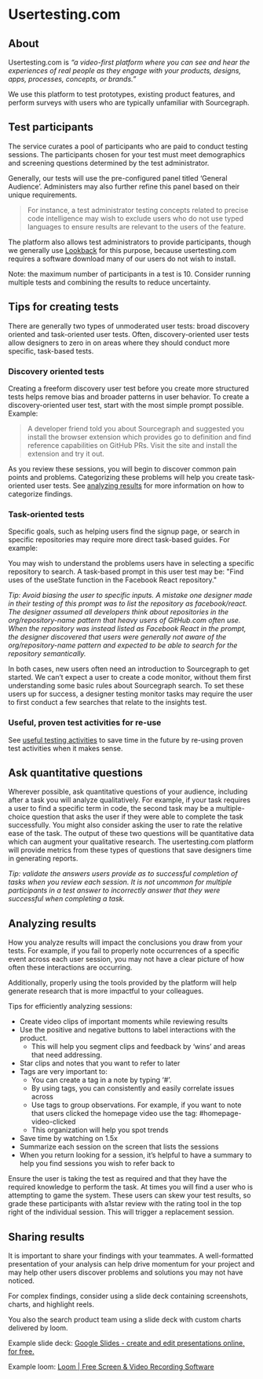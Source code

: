 # Usertesting.com

## About

Usertesting.com is _“a video-first platform where you can see and hear the experiences of real people as they engage with your products, designs, apps, processes, concepts, or brands.”_

We use this platform to test prototypes, existing product features, and perform surveys with users who are typically unfamiliar with Sourcegraph.

## Test participants

The service curates a pool of participants who are paid to conduct testing sessions. The participants chosen for your test must meet demographics and screening questions determined by the test administrator.

Generally, our tests will use the pre-configured panel titled ‘General Audience’. Administers may also further refine this panel based on their unique requirements.

> For instance, a test administrator testing concepts related to precise code intelligence may wish to exclude users who do not use typed languages to ensure results are relevant to the users of the feature.

The platform also allows test administrators to provide participants, though we generally use [Lookback](https://lookback.io/) for this purpose, because usertesting.com requires a software download many of our users do not wish to install.

Note: the maximum number of participants in a test is 10. Consider running multiple tests and combining the results to reduce uncertainty.

## Tips for creating tests

There are generally two types of unmoderated user tests: broad discovery oriented and task-oriented user tests. Often, discovery-oriented user tests allow designers to zero in on areas where they should conduct more specific, task-based tests.

### Discovery oriented tests

Creating a freeform discovery user test before you create more structured tests helps remove bias and broader patterns in user behavior. To create a discovery-oriented user test, start with the most simple prompt possible. Example:

> A developer friend told you about Sourcegraph and suggested you install the browser extension which provides go to definition and find reference capabilities on GitHub PRs. Visit the site and install the extension and try it out.

As you review these sessions, you will begin to discover common pain points and problems. Categorizing these problems will help you create task-oriented user tests. See [analyzing results](#analyzing-results) for more information on how to categorize findings.

### Task-oriented tests

Specific goals, such as helping users find the signup page, or search in specific repositories may require more direct task-based guides. For example:

You may wish to understand the problems users have in selecting a specific repository to search. A task-based prompt in this user test may be: "Find uses of the useState function in the Facebook React repository."

_*Tip*: Avoid biasing the user to specific inputs. A mistake one designer made in their testing of this prompt was to list the repository as facebook/react. The designer assumed all developers think about repositories in the org/repository-name pattern that heavy users of GitHub.com often use. When the repository was instead listed as Facebook React in the prompt, the designer discovered that users were generally not aware of the org/repository-name pattern and expected to be able to search for the repository semantically._

In both cases, new users often need an introduction to Sourcegraph to get started. We can’t expect a user to create a code monitor, without them first understanding some basic rules about Sourcegraph search. To set these users up for success, a designer testing monitor tasks may require the user to first conduct a few searches that relate to the insights test.

### Useful, proven test activities for re-use

See [useful testing activities](./useful-testing-activities.md) to save time in the future by re-using proven test activities when it makes sense.

## Ask quantitative questions

Wherever possible, ask quantitative questions of your audience, including after a task you will analyze qualitatively. For example, if your task requires a user to find a specific term in code, the second task may be a multiple-choice question that asks the user if they were able to complete the task successfully. You might also consider asking the user to rate the relative ease of the task. The output of these two questions will be quantitative data which can augment your qualitative research. The usertesting.com platform will provide metrics from these types of questions that save designers time in generating reports.

_*Tip*: validate the answers users provide as to successful completion of tasks when you review each session. It is not uncommon for multiple participants in a test answer to incorrectly answer that they were successful when completing a task._

## Analyzing results

How you analyze results will impact the conclusions you draw from your tests. For example, if you fail to properly note occurrences of a specific event across each user session, you may not have a clear picture of how often these interactions are occurring.

Additionally, properly using the tools provided by the platform will help generate research that is more impactful to your colleagues.

Tips for efficiently analyzing sessions:

- Create video clips of important moments while reviewing results
- Use the positive and negative buttons to label interactions with the product.
  - This will help you segment clips and feedback by ‘wins’ and areas that need addressing.
- Star clips and notes that you want to refer to later
- Tags are very important to:
  - You can create a tag in a note by typing ‘#’.
  - By using tags, you can consistently and easily correlate issues across
  - Use tags to group observations. For example, if you want to note that users clicked the homepage video use the tag: #homepage-video-clicked
  - This organization will help you spot trends
- Save time by watching on 1.5x
- Summarize each session on the screen that lists the sessions
- When you return looking for a session, it’s helpful to have a summary to help you find sessions you wish to refer back to

Ensure the user is taking the test as required and that they have the required knowledge to perform the task. At times you will find a user who is attempting to game the system. These users can skew your test results, so grade these participants with a1star review with the rating tool in the top right of the individual session. This will trigger a replacement session.

## Sharing results

It is important to share your findings with your teammates. A well-formatted presentation of your analysis can help drive momentum for your project and may help other users discover problems and solutions you may not have noticed.

For complex findings, consider using a slide deck containing screenshots, charts, and highlight reels.

You also the search product team using a slide deck with custom charts delivered by loom.

Example slide deck: [Google Slides - create and edit presentations online, for free.](https://docs.google.com/presentation/d/1b1sa88dqmXIKB3_1stHYuj14ts4qptb5Gyym1goO2wQ/edit#slide=id.g7a4352b37a_0_102)

Example loom: [Loom | Free Screen & Video Recording Software](https://www.loom.com/share/f775af94c06a4446a31fcc600332f2f5)
